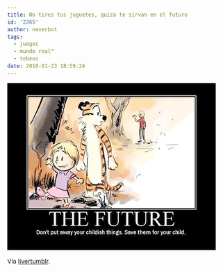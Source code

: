 ```yaml
---
title: No tires tus juguetes, quizá te sirvan en el futuro
id: '2265'
author: neverbot
tags:
  - juegos
  - mundo real™
  - tebeos
date: 2010-01-23 18:59:24
---
```


![201001231858.jpg](./no-tires-tus-juguetes-quiza-te-sirvan-en-el-futuro/201001231858.jpg)

Vía [livertumblr](http://livercake.tumblr.com/post/83353710/que-bueno-que-calvin-guardo-a-hobbes-para-que).
